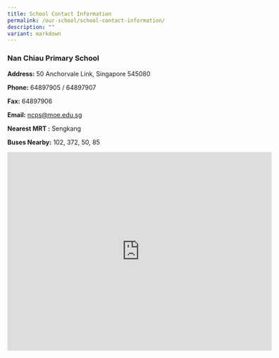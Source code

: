 ```yaml
---
title: School Contact Information
permalink: /our-school/school-contact-information/
description: ""
variant: markdown
---
```

### **Nan Chiau Primary School**

**Address:**&nbsp;50 Anchorvale Link, Singapore 545080

**Phone:**&nbsp;64897905 / 64897907

**Fax:**&nbsp;64897906

**Email:**&nbsp;[ncps@moe.edu.sg](mailto:ncps@moe.edu.sg)

**Nearest MRT :**&nbsp;Sengkang

**Buses Nearby:**&nbsp;102, 372, 50, 85

<iframe loading="lazy" allowfullscreen="" style="border:0;" height="450" width="600" src="https://www.google.com/maps/embed?pb=!1m18!1m12!1m3!1d3988.6399587618057!2d103.88821261484684!3d1.3925507989843864!2m3!1f0!2f0!3f0!3m2!1i1024!2i768!4f13.1!3m3!1m2!1s0x31da1672aa3d03b7%3A0x61801319b3a881a3!2sNan%20Chiau%20Primary%20School!5e0!3m2!1sen!2ssg!4v1657001250065!5m2!1sen!2ssg"></iframe>